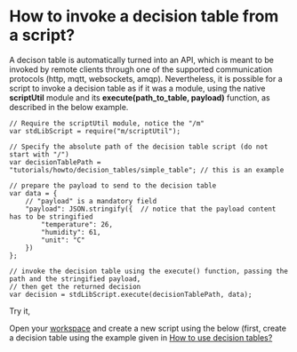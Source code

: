 # How to invoke a decision table from a script?

A decison table is automatically turned into an API, which is meant to be invoked by remote clients through one of the supported communication protocols (http, mqtt, websockets, amqp). Nevertheless, it is possible for a script to invoke a decision table as if it was a module, using the native **scriptUtil** module and its **execute(path_to_table, payload)** function, as described in the below example.

```
// Require the scriptUtil module, notice the "/m"
var stdLibScript = require("m/scriptUtil");

// Specify the absolute path of the decision table script (do not start with "/")
var decisionTablePath = "tutorials/howto/decision_tables/simple_table"; // this is an example

// prepare the payload to send to the decision table
var data = {
    // "payload" is a mandatory field
    "payload": JSON.stringify({  // notice that the payload content has to be stringified
        "temperature": 26,
        "humidity": 61,
        "unit": "C"
    })
};

// invoke the decision table using the execute() function, passing the path and the stringified payload, 
// then get the returned decision
var decision = stdLibScript.execute(decisionTablePath, data);
```
Try it,

Open your [workspace](https://www.scriptr.io/workspace) and create a new script using the below (first, create a decision table using the example given in [How to use decision tables?](./create_decision_table.md)
